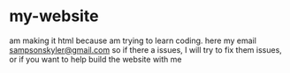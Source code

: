 # my-website
am making it html because am trying to learn coding. 
here my email sampsonskyler@gmail.com so if there a issues, I will try to fix them issues, or if you want to help build the website with me 
